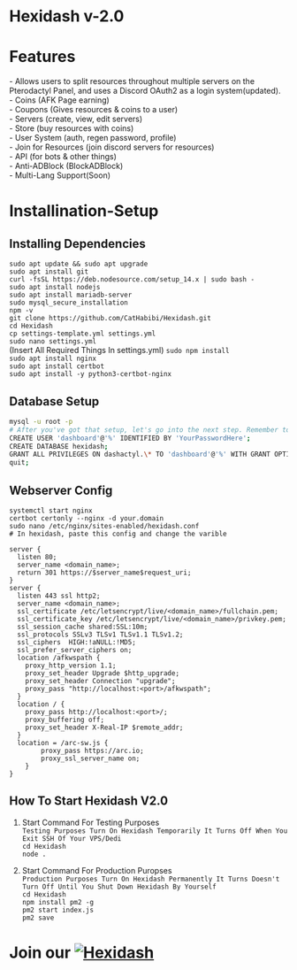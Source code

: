 # Hexidash v-2.0

<h1>Features</h1>
- Allows users to split resources throughout multiple servers on the Pterodactyl Panel, and uses a Discord OAuth2 as a login system(updated).<br>
- Coins (AFK Page earning)<br>
- Coupons (Gives resources & coins to a user)<br>
- Servers (create, view, edit servers)<br>
- Store (buy resources with coins)<br>
- User System (auth, regen password, profile)<br>
- Join for Resources (join discord servers for resources)<br>
- API (for bots & other things)<br>
- Anti-ADBlock (BlockADBlock)<br>
- Multi-Lang Support(Soon)<br>

# Installination-Setup

<h2>Installing Dependencies</h2>

















`sudo apt update && sudo apt upgrade`<br>
`sudo apt install git`<br>
`curl -fsSL https://deb.nodesource.com/setup_14.x | sudo bash -`<br>
`sudo apt install nodejs`<br>
`sudo apt install mariadb-server`<br>
`sudo mysql_secure_installation`<br>
`npm -v`<br>
`git clone https://github.com/CatHabibi/Hexidash.git`<br>
`cd Hexidash`<br>
`cp settings-template.yml settings.yml`<br>
`sudo nano settings.yml`<br> (Insert All Required Things In settings.yml)
`sudo npm install`<br>
`sudo apt install nginx`<br>
`sudo apt install certbot`<br>
`sudo apt install -y python3-certbot-nginx`<br>

<h2>Database Setup</h2>

```Bash
mysql -u root -p
# After you've got that setup, let's go into the next step. Remember to change 'YourPasswordHere' with a secure password.
CREATE USER 'dashboard'@'%' IDENTIFIED BY 'YourPasswordHere';
CREATE DATABASE hexidash;
GRANT ALL PRIVILEGES ON dashactyl.\* TO 'dashboard'@'%' WITH GRANT OPTION;
quit;
```

<h2>Webserver Config</h2>

`systemctl start nginx`<br>
`certbot certonly --nginx -d your.domain`<br>
`sudo nano /etc/nginx/sites-enabled/hexidash.conf`<br>
`# In hexidash, paste this config and change the varible `

```Nginx
server {
  listen 80;
  server_name <domain_name>;
  return 301 https://$server_name$request_uri;
}
server {
  listen 443 ssl http2;
  server_name <domain_name>;
  ssl_certificate /etc/letsencrypt/live/<domain_name>/fullchain.pem;
  ssl_certificate_key /etc/letsencrypt/live/<domain_name>/privkey.pem;
  ssl_session_cache shared:SSL:10m;
  ssl_protocols SSLv3 TLSv1 TLSv1.1 TLSv1.2;
  ssl_ciphers  HIGH:!aNULL:!MD5;
  ssl_prefer_server_ciphers on;
  location /afkwspath {
    proxy_http_version 1.1;
    proxy_set_header Upgrade $http_upgrade;
    proxy_set_header Connection "upgrade";
    proxy_pass "http://localhost:<port>/afkwspath";
  }
  location / {
    proxy_pass http://localhost:<port>/;
    proxy_buffering off;
    proxy_set_header X-Real-IP $remote_addr;
  }
  location = /arc-sw.js {
        proxy_pass https://arc.io;
        proxy_ssl_server_name on;
    }
}
```

<h2>How To Start Hexidash V2.0</h2>

1. Start Command For Testing Purposes<br>
   `Testing Purposes Turn On Hexidash Temporarily It Turns Off When You Exit SSH Of Your VPS/Dedi`<br>
   `cd Hexidash`<br>
   `node .`<br>

2. Start Command For Production Puropses<br>
   `Production Purposes Turn On Hexidash Permanently It Turns Doesn't Turn Off Until You Shut Down Hexidash By Yourself`<br>
   `cd Hexidash`<br>
   `npm install pm2 -g`<br>
   `pm2 start index.js`<br>
   `pm2 save`

# Join our [![Hexidash](https://img.shields.io/badge/Hexidash-Support%20Server-7289da.svg)](https://discord.gg/freehost)
